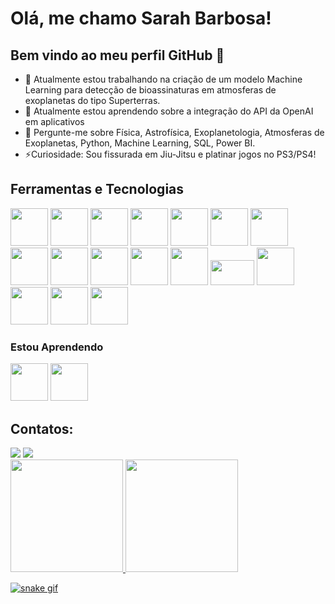 # Olá, me chamo Sarah Barbosa!
## Bem vindo ao meu perfil GitHub 👋

- 🔭 Atualmente estou trabalhando na criação de um modelo Machine Learning para detecção de bioassinaturas em atmosferas de exoplanetas do tipo Superterras.
- 🌱 Atualmente estou aprendendo sobre a integração do API da OpenAI em aplicativos 
- 💬 Pergunte-me sobre Física, Astrofísica, Exoplanetologia, Atmosferas de Exoplanetas, Python, Machine Learning, SQL, Power BI.
- ⚡Curiosidade: Sou fissurada em Jiu-Jitsu e platinar jogos no PS3/PS4!

## Ferramentas e Tecnologias
<img loading="lazy" src="https://cdn.jsdelivr.net/gh/devicons/devicon/icons/inkscape/inkscape-plain.svg" width="60" height="60"/> <img loading="lazy" src="https://cdn.jsdelivr.net/gh/devicons/devicon/icons/latex/latex-original.svg" width="60" height="60"/> <img loading="lazy" src="https://cdn.jsdelivr.net/gh/devicons/devicon/icons/mysql/mysql-original.svg" width="60" height="60"/> <img loading="lazy" src="https://cdn.jsdelivr.net/gh/devicons/devicon/icons/postgresql/postgresql-original.svg" width="60" height="60"/> <img loading="lazy" src="https://cdn.jsdelivr.net/gh/devicons/devicon/icons/vscode/vscode-original.svg" width="60" height="60"/> <img loading="lazy" src="https://cdn.jsdelivr.net/gh/devicons/devicon/icons/python/python-original.svg" width="60" height="60"/> <img loading="lazy" src="https://cdn.jsdelivr.net/gh/devicons/devicon/icons/jupyter/jupyter-original-wordmark.svg" width="60" height="60"/> <img loading="lazy" src="https://cdn.jsdelivr.net/gh/devicons/devicon/icons/numpy/numpy-original.svg" width="60" height="60"/> <img loading="lazy" src="https://cdn.jsdelivr.net/gh/devicons/devicon/icons/pandas/pandas-original.svg" width="60" height="60"/> <img loading="lazy" src="https://upload.wikimedia.org/wikipedia/commons/thumb/8/84/Matplotlib_icon.svg/2048px-Matplotlib_icon.svg.png" width="60" height="60"/> <img loading="lazy" src="https://seaborn.pydata.org/_images/logo-mark-lightbg.svg" width="60" height="60"/>  <img loading="lazy" src= "https://cdn.icon-icons.com/icons2/2699/PNG/512/plot_ly_logo_icon_168902.png" width="60" height="60"/> <img loading="lazy" src= "https://upload.wikimedia.org/wikipedia/commons/thumb/0/05/Scikit_learn_logo_small.svg/2560px-Scikit_learn_logo_small.svg.png" width="70" height="40"/> <img loading="lazy" src="https://cdn.jsdelivr.net/gh/devicons/devicon/icons/tensorflow/tensorflow-original.svg" width="60" height="60"/> <img loading="lazy" src= "https://www.astropy.org/images/astropy_brandmark.png" width="60" height="60"/> <img loading="lazy" src="https://cdn.jsdelivr.net/gh/devicons/devicon/icons/r/r-original.svg" width="60" height="60"/> <img loading="lazy" src="https://cdn.jsdelivr.net/gh/devicons/devicon/icons/rstudio/rstudio-original.svg" width="60" height="60"/> 

### Estou Aprendendo

<img loading="lazy" src="https://cdn.jsdelivr.net/gh/devicons/devicon/icons/git/git-original.svg" width="60" height="60"/> <img loading="lazy" src="https://cdn.jsdelivr.net/gh/devicons/devicon/icons/docker/docker-original.svg" width="60" height="60"/> 

## Contatos:

<div>
<a href = "mailto:sarah@fisica.ufc.br"><img loading="lazy" src="https://img.shields.io/badge/Gmail-D14836?style=for-the-badge&logo=gmail&logoColor=white" target="_blank"></a>
<a href="https://www.linkedin.com/in/sarah-aroucha-barbosa/" target="_blank"><img loading="lazy" src="https://img.shields.io/badge/-LinkedIn-%230077B5?style=for-the-badge&logo=linkedin&logoColor=white" target="_blank"></a>   
</div>

<div>
<a href="https://github.com/SarahBarbosa">
<img loading="lazy" height="180em" src="https://github-readme-stats-git-masterrstaa-rickstaa.vercel.app/api/top-langs/?username=SarahBarbosa&layout=compact&langs_count=7&theme=dracula"/>
<img loading="lazy" height="180em" src="https://github-readme-stats-git-masterrstaa-rickstaa.vercel.app/api?username=SarahBarbosa&show_icons=true&theme=dracula&include_all_commits=true&count_private=true"/>
</div>

![snake gif](https://github.com/Formandodev/SarahBarbosa/blob/output/github-contribution-grid-snake.svg)

